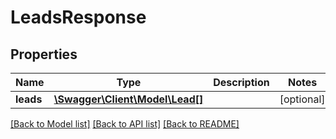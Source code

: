 # LeadsResponse

## Properties
Name | Type | Description | Notes
------------ | ------------- | ------------- | -------------
**leads** | [**\Swagger\Client\Model\Lead[]**](Lead.md) |  | [optional] 

[[Back to Model list]](../README.md#documentation-for-models) [[Back to API list]](../README.md#documentation-for-api-endpoints) [[Back to README]](../README.md)


